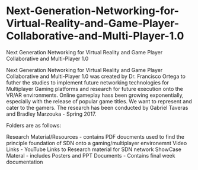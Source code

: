 # Next-Generation-Networking-for-Virtual-Reality-and-Game-Player-Collaborative-and-Multi-Player-1.0
Next Generation Networking for Virtual Reality and Game Player Collaborative and Multi-Player 1.0

Next Generation Networking for Virtual Reality and Game Player Collaborative and Multi-Player 1.0 was created by Dr. Francisco Ortega to futher the studies to implement future networking technologies for Multiplayer Gaming platforms and research for future execution onto the VR/AR environments. Online gameplay hass been growing exponentially, especially with the release of popular game titles. We want to represent and cater to the gamers. The research has been conducted by Gabriel Taveras and Bradley Marzouka - Spring 2017.

Folders are as follows:

Research Material/Resources - contains PDF doucments used to find the principle foundation of SDN onto a gaming/multiplayer environemnt
Video Links - YouTube Links to Research material for SDN network
ShowCase Materal - includes Posters and PPT
Documents - Contains final week documentation 
